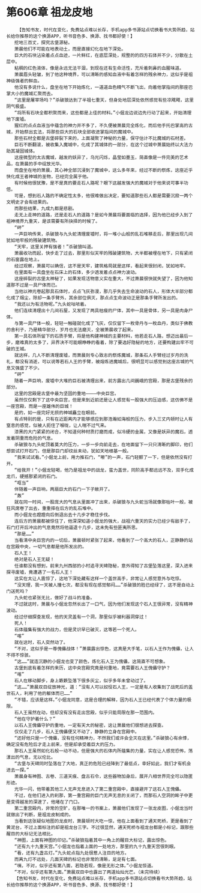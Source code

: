 # 第606章 祖龙皮地
        【告知书友，时代在变化，免费站点难以长存，手机app多书源站点切换看书大势所趋，站长给你推荐的这个换源APP，听书音色多、换源、找书都好使！】
       挖地三百丈，探究古堡源秘。
       萧晨他们不可能在地表动土，而是直接幻化在地下深处。
       巨大的石块沾染着点点血迹，一片鲜红，在底层深处，规整的的四方石体并不少，分散在土层中。
       粘稠的红色液体，像是永远无法干涸，到现在还有生命活性，充斥着刺鼻的血腥味道。
       萧晨眉头轻皱，到了他这种境界，可以清晰的感知血液中有着怎样的残余神力，这似乎是祖神级强者的鲜血。
       他没有多说什么，盘坐在地下开始炼化，一道道血色精气不断飞出，向着他掌指间的那座巴掌大小的魔城汇聚而去。
       “这里是屠宰场吗？”杀破狼达到了半祖七重天，但身处地层深处依然感觉有些凉飕飕，这里阴气极盛。
       “将所有石块全都积聚而来，这些都是上佳的材料。”小倔龙边说边先行动了起来，开始清理地下废墟。
       猩红的点点血液当中蕴含的神力并不多了，不久便被萧晨完全炼化，而后他手托巴掌高的古城，开始祭出玄法，将那些巨大的石块全部收进掌指间的魔城中。
       那些石材全都是古堡碎裂下来的，上面凝聚了神秘的力量，保守估计不比魔城的石材差。
       巨石不断翻滚，被收集入魔城中，化成了其城体的一部分，在这个过城中萧晨始终以大法力助其凝固城体。
       这座微型的太古魔城，越发的妖异了，乌光闪烁，晶莹如墨玉，简直像是一件完美的艺术品，在萧晨的手中绽放光华。
       而盘坐在地的萧晨，其心神全部沉浸到了魔城中，这么多年来，经过不断的祭炼，这座近乎快化成王者神城的圣物，已经完全属于他。
       有时候他很犹豫，是不是真的要走石人路呢？眼下这越发强大的魔城对于他来说可事半功倍。
       可是，想到石人路的不确定性太多，他很难做出决定，要知道那些石人都是需要沉寂一两个文明史才会有结果的。
       而那些结果，九成九都是悲剧。
       走无上走神的道路，还是走石人的道路？是如今萧晨将要面临的选择，因为他已经步入到了祖神境界九重天，是该需要有所抉择的时候了。
       “砰”
       一声巨响传来，杀破狼与九头蛇清理废墟时，将一堆小山般的乱石堆移走后，那里出现几间犹如地牢般的残破建筑物。
       “天牢，这里关押有强者！”杀破狼叫道。
       萧晨收功而起，快步走了过去，那里形似天牢的残破建筑物，大半都被埋在地下，只有紧闭的石窗露在地上。
       经过观察，萧晨可以确信，这不是天牢，建筑格局就是这样，看起来很封闭，犹如地牢。
       在里面有一具盘坐在石床上的石体，多少透发着点点神力波动。
       这座碎裂的古堡太神秘了，如果发现活物意义实在重大，不过萧晨很快就失望了，因为他知道那不过是一具尸体而已。
       当他以神光卷起那具石体时，点点飞灰弥漫，那几乎失去生命波动的石人，形体大半部分都化成了烟尘，除却一条手臂外，其余部位俱灭，那点点生命波动正是那条手臂所发出的。
       “我还以为有活物呢。”九头蛇咕哝着。
       他们连续清理出十几间石屋，又发现了两具枯瘦的尸体，其中一具是骨体，另一具是肉身尸体。
       与第一具尸体一般，轻轻一触碰就化成了飞灰，仅仅留下一枚骨丹与一枚血丹，类似于佛教的舍利子，乃是精华部分，岁月也无法磨灭，全被萧晨收了起来。
       第一具石体所留下的石质手臂，将是他构建神城的主要材料，他若走石人路，想迈出最后一步，磨难真的太多了，异界决不可能眼睁睁的看着，除了要选好隐秘的地方，还要构建出牢不可破的王城。
       就这样，几人不断清理废墟，而萧晨则专心致志的祭炼魔城，那条石人手臂经过岁月的洗礼，都没有消逝，可以说等若石人王的手臂，被熔炼进魔城后，很明显可以感觉到这座古城的气息又强盛了不少。
       “砰”
       随着一声巨响，废墟中大堆的巨石被清理出来，前方露出几间巍峨的宫殿，那是古堡残余的部分。
       这里的宫殿是古堡中最为坚固的重地————中央巨宫。
       虽然仅仅剩下了这中央巨宫，但是来到近前还是让人感觉有一股强大的压迫感，这仿佛不是一座宫殿，而是一座雄伟的巨城！
       是的，如一座完好无损的神城矗立在眼前。
       有点特别的是，只有在近距离内才能够感应到那浩瀚如海般的压力，步入三丈内顿时让人有窒息的感觉，似被人扼住了喉咙，让人喘不过气来。
       漆黑的大门紧紧的闭合，不知道何种材质打磨而成，似冷硬的金属，又像是妖异的魔石，透发着阴重而危险的气息。
       杀破狼与九头蛇顶着莫大的压力，一步一步向前走去，在地面留下一只只清晰的脚印，他们想尝试打开石门，但是那巨门却纹丝未动，犹如天地根基一般。
       “我来试试看。”小倔龙上前，用力推石门，“嚓”的一声，石门轻颤了一下，但是依然没有打开。
       “给我开！”小倔龙轻喝，他乃是祖龙中的战龙，蛮力盖世，同阶高手都远远不及，双手化成龙爪，硬撼那紧闭的石门。
       “哐当”
       伴随着一声巨响，两扇巨大的石门一下子敞开了。
       “轰”
       就在同一时间，一股庞大的气息从里面冲了出来，杀破狼与九头蛇当场就像那枯叶一般，被狂风席卷了出去，重重摔在后方的乱石堆中。
       而小倔龙也蹬蹬向后倒退出去十几步才稳住步伐。
       连后方的萧晨都被惊住了，他深深知道小倔龙的强大，战祖六重天的实力已经少有敌手了，石门打开后冲出的气息竟然将他逼退十几步，这未免有些匪夷所思。
       “那是……”
       当看清中央巨宫内的一切后，萧晨顿时紧张了起来，他看到了一个高大的石人，正静静的站在宫殿中央，一切气息都是他所发出的。
       石人王！
       绝对是石人王无疑！
       任谁都没有想到，前来九州西部的小村追寻天碑隐秘，意外得知了古堡坠落这里，深入进来探寻废墟，竟遭遇了一名石人王！
       这实在太让人震惊了，这地下深处藏有这样一个盖世高手，非常让人感觉意外与吃惊。
       “没天理，我一天被人撞七次，都没有现在感觉郁闷……”杀破狼的脸已经绿了，这不是自动上门送死吗？
       九头蛇也紧张无比，做好了战斗的准备。
       不过就这时，萧晨与小倔龙忽然长出了一口气，因为他们发现这个石人王很异常，没有精神波动。
       经过仔细探查发现，他的天灵盖有一个洞，那里似乎被利器洞穿过！
       死人！
       石体蕴集有强大的战力，但是灵识早已破灭，这等若一个死人。
       “喀”
       就在这时，石人突然动了。
       “不对，这似乎是一尊傀儡战体！”萧晨露出惊色，这真是大手笔，以石人王作为傀儡，让人不得不惊骇。
       “这……”就连沉静的小倔龙也变了颜色，炼化石人王为傀儡，这简直不可想象。
       古堡到底有着怎样的来历，这中央宫殿究竟是何重地，竟需要石人王傀儡守护？
       “喀”
       石人在移动脚步，身上簌簌坠落下很多灰尘，似乎多年未曾动过了。
       “这……”萧晨双目绽放神光，道：“没有人可以奴役石人王，一定是有人收集到了战死后的盖世石人，利用了他的躯体而已……”
       “不错，应该是这样。”小倔龙同意，这是合理的解释，因为石人王已经代表了个体力量的极限。
       石人王虽然在动，但却没有没有走出宫殿，似乎只能局限在那一范围内。
       “他在守护着什么？”
       以石人王傀儡守护的重地，一定有天大的秘密，这让萧晨他们很想进去探查。
       仅仅走了几步，石人王傀儡便又不动了，静静的立身在宫殿中。
       “还好他只是一个傀儡，没有任何精神力，不然我们或许会全灭在这里。”杀破狼心有余悸，确定没有危险后才走上前来，但是却承受着巨大的压力。
       那石人王虽然如化石般一动不动，但是强大的石体内所蕴集的力量，实在让人感觉恐怖，荡漾出的气息，无以伦比。
       “古堡与天碑同时坠落在了大地，真正的危险已经降到了最低点，幸好如此，我们才有机会进去一探。”
       萧晨身有神图、古卷、三道天痕、盘古石令，这些器物加身后，展开八相世界完全可以隐匿形迹。
       光华一闪，他带着其他三人无声无息进入了第二重宫殿中，直接避开了这石人王傀儡。
       不过，在他们进入的刹那，第一重宫殿的巨门无声无息的关闭了，而那石人空洞的眸子中更是变得越发的深邃了，他堵在了门口。
       第二重宫殿内，非常的空旷，在那唯一的书案上，萧晨他们发现了一张龙皮图，小倔龙当时就做出了判断，是祖龙皮制成的。
       当看到这张疑似地图的龙皮时，萧晨顿时大吃一惊，他在上面看到了通天死桥，更是看到了黄泥台，不过上面标注的却是祖龙台三字。不过很显然，通天死桥与祖龙台都是小标记，跟那些醒目的大标记无法相比。
       “神图，上面有神图的印记。”杀破狼指着其中一角上的醒目大标记，露出惊色。
       “还有九十九重天宫。”小倔龙也指着上面的一处地方，那里的九十九重天宫很刺眼。
       “看，还有九盏古灯。”九头蛇点指九处很惹人注目的地方。
       而离九灯不远处，几面天碑的标记也非常的清晰，足足有七面。
       “咦，不对，似乎还有第八面，若隐若现，像是无形之体。”小倔龙惊道。
       “不对，似乎还有第九面。”萧晨双目中也露出了两道灿灿光芒。（未完待续）
       【告知书友，时代在变化，免费站点难以长存，手机app多书源站点切换看书大势所趋，站长给你推荐的这个换源APP，听书音色多、换源、找书都好使！】
